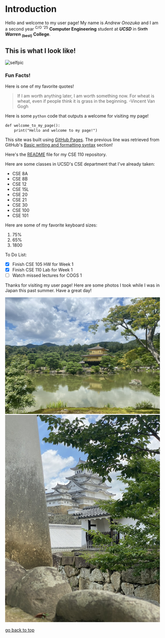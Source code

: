 # Introduction

Hello and welcome to my user page! My name is *Andrew Onozuka* and I am a second year <sup>C/O '25</sup> **Computer Engineering** student at ***UCSD*** in ~~Sixth~~ **_Warren_ <sub>(best)</sub> College**.

## This is what I look like!
![selfpic](photos/Ryo%20Onozuka2-8.jpg)

### Fun Facts!

Here is one of my favorite quotes!
>If I am worth anything later, I am worth something now. For wheat is wheat, even if people think it is grass in the beginning.
-Vincent Van Gogh

Here is some `python` code that outputs a welcome for visiting my page!
```
def welcome_to_my_page():
    print("Hello and welcome to my page!")
```

This site was built using [GitHub Pages](https://pages.github.com/). The previous line was retrieved from GitHub's [Basic writing and formatting syntax](https://docs.github.com/en/get-started/writing-on-github/getting-started-with-writing-and-formatting-on-github/basic-writing-and-formatting-syntax) section!

Here's the [README](README.md) file for my CSE 110 repository.

Here are some classes in UCSD's CSE department that I've already taken:
- CSE 8A
- CSE 8B
- CSE 12
- CSE 15L
- CSE 20
- CSE 21
- CSE 30
- CSE 100
- CSE 101

Here are some of my favorite keyboard sizes:
1. 75%
2. 65%
3. 1800

To Do List:
- [x]  Finish CSE 105 HW for Week 1
- [x]  Finish CSE 110 Lab for Week 1
- [ ]  Watch missed lectures for COGS 1

Thanks for visiting my user page!
Here are some photos I took while I was in Japan this past summer. Have a great day!

![kinkakuji](photos/AB54F3D9-D92B-4879-9236-4784A16D82D9_1_105_c.jpeg)
![himejicastle](photos/652119F4-74AE-41E3-8580-DF6BE63FF5E6_1_105_c.jpeg)

[go back to top](#introduction)